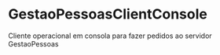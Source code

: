 # GestaoPessoasClientConsole
Cliente operacional em consola para fazer pedidos ao servidor GestaoPessoas
